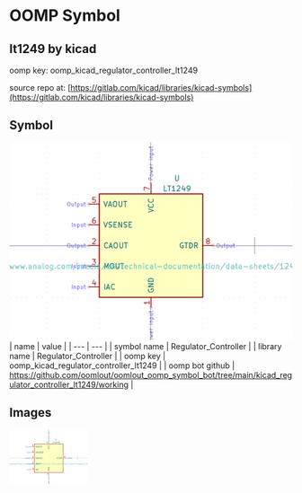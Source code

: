 # OOMP Symbol  
## lt1249  by kicad  
  
oomp key: oomp_kicad_regulator_controller_lt1249  
  
source repo at: [https://gitlab.com/kicad/libraries/kicad-symbols](https://gitlab.com/kicad/libraries/kicad-symbols)  
## Symbol  
  
[![working.png](working_600.png)](working.png)  
| name | value | 
| --- | --- | 
| symbol name | Regulator_Controller | 
| library name | Regulator_Controller | 
| oomp key | oomp_kicad_regulator_controller_lt1249 | 
| oomp bot github | https://github.com/oomlout/oomlout_oomp_symbol_bot/tree/main/kicad_regulator_controller_lt1249/working | 
## Images  
  
[![working.png](working_140.png)](working.png)  

